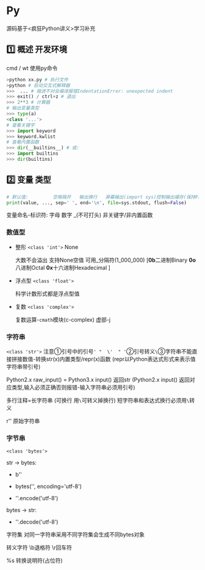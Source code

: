 # Py

源码基于<疯狂Python讲义>学习补充

## :one: 概述 开发环境

cmd / wt 使用py命令

```python
>python xx.py # 执行文件
>python # 启动交互式解释器
>>>  ... # 缩进不对会编译报错IndentationError: unexpected indent
>>> exit() / ctrl+z # 退出
>>> 2**3 # 计算器
# 输出变量类型
>>> type(a)
<class '...'>
# 查看关键字
>>> import keyword
>>> keyword.kwlist
# 查看内置函数
>>> dir(__builtins__) # 或:
>>> import builtins
>>> dir(builtins)
```

## :two: 变量 类型

```python
# 默认值:         空格隔开   输出换行   屏幕输出(import sys)控制输出缓存(保持False获得较好性能)
print(value, ..., sep=' ', end='\n', file=sys.stdout, flush=False)
```

变量命名-标识符: 字母 数字 _(不可打头) 非关键字/非内置函数

### 数值型

- 整形 `<class 'int'>` None

  大数不会溢出 支持None空值 可用_分隔符(1_000_000) [**0b**二进制Binary  **0o**八进制Octal  **0x**十六进制Hexadecimal ]

- 浮点型 `<class 'float'>`

  科学计数形式都是浮点型值

- 复数 `<class 'complex'>`

  复数运算-`cmath`模块(c-complex) 虚部-j

### 字符串

`<class 'str'>` 注意①引号中的引号`' "  \'  " '`②引号转义`\`③字符串不能直接拼接数值-转换str(x)内置类型/repr(x)函数 (repr以Python表达式形式来表示值 字符串带引号)

Python2.x raw_input() = Python3.x input() 返回str (Python2.x input() 返回对应类型,输入必须正确否则报错-输入字符串必须用引号)

多行注释=长字符串 (可换行 用`\`可转义掉换行) 短字符串和表达式换行必须用`\`转义

r'' 原始字符串

### 字节串

`<class 'bytes'>` 

str -> bytes:

- b''

- bytes('', encoding='utf-8')

- ''.encode('utf-8')

bytes -> str:

- ''.decode('utf-8')

字符集 对同一字符串采用不同字符集会生成不同bytes对象

转义字符 \b退格符 \r回车符

[格式化字符串]: https://github.com/Kukukukiki192/Py/blob/master/codes/02/2.5/format_test.py	"格式化字符串"

  %s 转换说明符(占位符) 